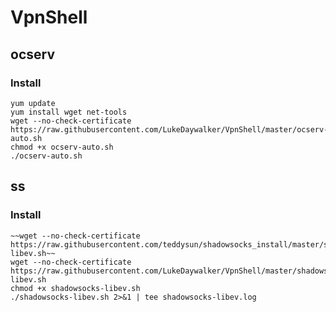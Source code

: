 VpnShell
========
ocserv
------
### Install

    yum update
    yum install wget net-tools
    wget --no-check-certificate https://raw.githubusercontent.com/LukeDaywalker/VpnShell/master/ocserv-auto.sh
    chmod +x ocserv-auto.sh
    ./ocserv-auto.sh

ss
--
### Install

    ~~wget --no-check-certificate https://raw.githubusercontent.com/teddysun/shadowsocks_install/master/shadowsocks-libev.sh~~
	wget --no-check-certificate https://raw.githubusercontent.com/LukeDaywalker/VpnShell/master/shadowsocks-libev.sh
    chmod +x shadowsocks-libev.sh
    ./shadowsocks-libev.sh 2>&1 | tee shadowsocks-libev.log